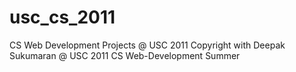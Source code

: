# usc_cs_2011
CS Web Development Projects @ USC 2011
Copyright with Deepak Sukumaran @ USC 2011 CS Web-Development Summer
